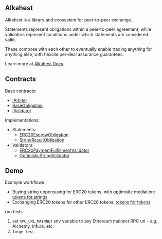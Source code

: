 ## Alkahest

Alkahest is a library and ecosystem for peer-to-peer exchange.

Statements represent obligations within a peer-to-peer agreement, while validators represent conditions under which statements are considered valid. 

These compose with each other to eventually enable trading anything for anything else, with flexible per-deal assurance guarantees.

Learn more at [Alkahest Docs](https://alkahest.coophive.network).

## Contracts

Base contracts: 
- [IArbiter](https://github.com/CoopHive/alkahest-mocks/blob/main/src/it1_bytes_arbiters/IArbiter.sol)
- [BaseObligation](https://github.com/CoopHive/alkahest-mocks/blob/main/src/it1_bytes_arbiters/BaseObligation.sol)
- [IValidator](https://github.com/CoopHive/alkahest-mocks/blob/main/src/it1_bytes_arbiters/IValidator.sol)



Implementations:

- Statements:
    - [ERC20EscrowObligation](https://github.com/CoopHive/alkahest-mocks/blob/main/src/it1_bytes_arbiters/ERC20EscrowObligation.sol)
    - [StringResultObligation](https://github.com/CoopHive/alkahest-mocks/blob/main/src/it1_bytes_arbiters/StringResultObligation.sol)
- Validators:
    - [ERC20PaymentFulfillmentValidator](https://github.com/CoopHive/alkahest-mocks/blob/main/src/it1_bytes_arbiters/ERC20PaymentFulfillmentValidator.sol)
    - [OptimisticStringValidator](https://github.com/CoopHive/alkahest-mocks/blob/main/src/it1_bytes_arbiters/OptimisticStringValidator.sol)

## Demo
Example workflows
- Buying string uppercasing for ERC20 tokens, with optimistic mediation: [tokens for strings](https://github.com/CoopHive/alkahest-mocks/blob/main/test/TokensForStrings.t.sol)
- Exchanging ERC20 tokens for other ERC20 tokens: [tokens for tokens](https://github.com/CoopHive/alkahest-mocks/blob/main/test/TokensForTokens.t.sol)

run tests: 
1. set `RPC_URL_MAINNET` env variable to any Ethereum mainnet RPC url - e.g. Alchemy, Infura, etc.
2. `forge test`